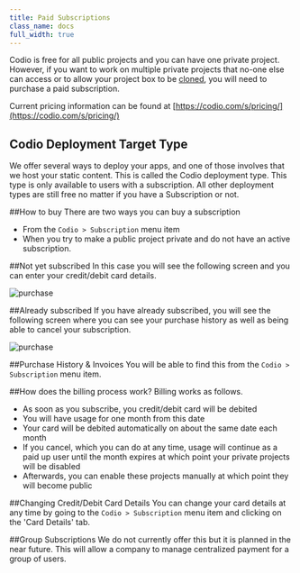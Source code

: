 ```yaml
---
title: Paid Subscriptions
class_name: docs
full_width: true
---
```


Codio is free for all public projects and you can have one private project. However, if you want to work on multiple private projects that no-one else can access or to allow your project box to be [cloned](/docs/boxes/clone), you will need to purchase a paid subscription.

Current pricing information can be found at [https://codio.com/s/pricing/](https://codio.com/s/pricing/)

## Codio Deployment Target Type
We offer several ways to deploy your apps, and one of those involves that we host your static content. This is called the Codio deployment type. This type is only available to users with a subscription. All other deployment types are still free no matter if you have a Subscription or not.

##How to buy
There are two ways you can buy a subscription

- From the `Codio > Subscription` menu item
- When you try to make a public project private and do not have an active subscription.

##Not yet subscribed
In this case you will see the following screen and you can enter your credit/debit card details.

![purchase](/img/docs/subscribe-1.png)

##Already subscribed
If you have already subscribed, you will see the following screen where you can see your purchase history as well as being able to cancel your subscription.

![purchase](/img/docs/subscribe-2.png)

##Purchase History & Invoices
You will be able to find this from the `Codio > Subscription` menu item.

##How does the billing process work?
Billing works as follows.

- As soon as you subscribe, you credit/debit card will be debited
- You will have usage for one month from this date
- Your card will be debited automatically on about the same date each month
- If you cancel, which you can do at any time, usage will continue as a paid up user until the month expires at which point your private projects will be disabled
- Afterwards, you can enable these projects manually at which point they will become public

##Changing Credit/Debit Card Details
You can change your card details at any time by going to the `Codio > Subscription` menu item and clicking on the 'Card Details' tab.

##Group Subscriptions
We do not currently offer this but it is planned in the near future. This will allow a company to manage centralized payment for a group of users.
